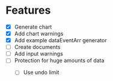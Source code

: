 # Features

- [X] Generate chart
- [X] Add chart warnings
- [X] Add example dataEventArr generator
- [ ] Create documents
- [ ] Add input warnings
- [ ] Protection for huge amounts of data
  - [ ] Use undo limit


